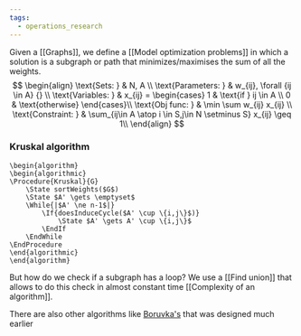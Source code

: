 ```yaml
---
tags:
  - operations_research
---
```

Given a [[Graphs]], we define a [[Model optimization problems]] in which a solution is a subgraph or path that minimizes/maximises the sum of all the weights.
$$
\begin{align}
\text{Sets: } &  N, A \\
\text{Parameters: } &  w_{ij}, \forall {ij \in A}  {}  \\
\text{Variables: } & x_{ij} = \begin{cases}
1  & \text{if } ij \in A \\
0  &  \text{otherwise}
\end{cases}\\
\text{Obj func: } &  \min \sum w_{ij} x_{ij} \\
\text{Constraint: } &  \sum_{ij\in A \atop i \in S,j\in N \setminus S}  x_{ij} \geq 1\\
\end{align}
$$
### Kruskal algorithm

```pseudo
\begin{algorithm}
\begin{algorithmic}
\Procedure{Kruskal}{G}
	\State sortWeights($G$)
	\State $A' \gets \emptyset$
	\While{|$A' \ne n-1$|}
		\If{doesInduceCycle($A' \cup \{i,j\}$)}
			\State $A' \gets A' \cup \{i,j\}$
		\EndIf
	\EndWhile
\EndProcedure
\end{algorithmic}
\end{algorithm}
```
But how do we check if a subgraph has a loop? We use a [[Find union]] that allows to do this check in almost constant time [[Complexity of an algorithm]].

There are also other algorithms like [Boruvka's](https://en.wikipedia.org/wiki/Bor%C5%AFvka%27s_algorithm) that was designed much earlier
